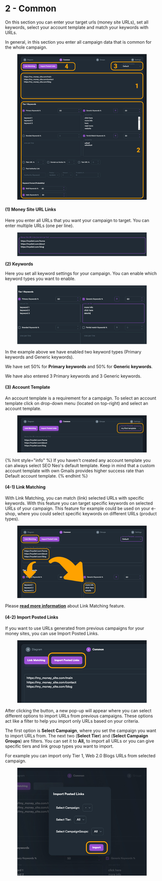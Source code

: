 # 2 - Common

On this section you can enter your target urls (money site URLs), set all keywords, select your account template and match your keywords with URLs.

In general, in this section you enter all campaign data that is common for the whole campaign.

<figure><img src="../../../.gitbook/assets/campaign-common-updated.jpg" alt=""><figcaption></figcaption></figure>

#### **(1)** **Money Site URL Links**

Here you enter all URLs that you want your campaign to target. You can enter multiple URLs (one per line).

<figure><img src="../../../.gitbook/assets/campaign - common - moneysite.jpg" alt=""><figcaption></figcaption></figure>

**(2)** **Keywords**

Here you set all keyword settings for your campaign. You can enable which keyword types you want to enable.

<figure><img src="../../../.gitbook/assets/campaign - common - keywords.jpg" alt=""><figcaption></figcaption></figure>

In the example above we have enabled two keyword types (Primary keywords and Generic keywords).

We have set 50% for **Primary keywords** and 50% for **Generic keywords**.

We have also entered 3 Primary keywords and 3 Generic keywords.

#### **(3)** **Account Template**

An account template is a requirement for a campaign. To select an account template click on drop-down menu (located on top-right) and select an account template.

<figure><img src="../../../.gitbook/assets/campaign - account template (2).jpg" alt=""><figcaption></figcaption></figure>

{% hint style="info" %}
If you haven't created any account template you can always select SEO Neo's default template. Keep in mind that a custom account template with own Gmails provides higher success rate than Default account template.
{% endhint %}

#### **(4-1)** **Link Matching**

With Link Matching, you can match (link) selected URLs with specific keywords. With this feature you can target specific keywords on selected URLs of your campaign. This feature for example could be used on your e-shop, where you could select specific keywords on different URLs (product types).

<figure><img src="../../../.gitbook/assets/link mathcing updated.jpg" alt=""><figcaption></figcaption></figure>

Please [**read more information**](../../features/link-matching.md) about Link Matching feature.

#### **(4-2)** **Import Posted Links**

If you want to use URLs generated from previous campaigns for your money sites, you can use Import Posted Links.&#x20;

<figure><img src="../../../.gitbook/assets/import posted links.jpg" alt=""><figcaption></figcaption></figure>

After clicking the button, a new pop-up will appear where you can select different options to import URLs from previous campaigns. These options act like a filter to help you import only URLs based on your criteria.

The first option is **Select Campaign**, where you set the campaign you want to import URLs from. The next two (**Select Tier**) and (**Select Campaign Groups**) are filters. You can set it to **All,** to import all URLs or you can give specific tiers and link group types you want to import.

For example you can import only Tier 1, Web 2.0 Blogs URLs from selected campaign.

<figure><img src="../../../.gitbook/assets/import posted links 2.jpg" alt=""><figcaption></figcaption></figure>
